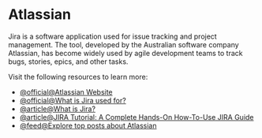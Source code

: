 # Atlassian

Jira is a software application used for issue tracking and project management. The tool, developed by the Australian software company Atlassian, has become widely used by agile development teams to track bugs, stories, epics, and other tasks.

Visit the following resources to learn more:

- [@official@Atlassian Website](https://www.atlassian.com/)
- [@official@What is Jira used for?](https://www.atlassian.com/software/jira/guides/use-cases/what-is-jira-used-for#glossary-of-items)
- [@article@What is Jira?](https://www.simplilearn.com/tutorials/jira/what-is-jira-and-how-to-use-jira-testing-software)
- [@article@JIRA Tutorial: A Complete Hands-On How-To-Use JIRA Guide](https://www.softwaretestinghelp.com/atlassian-jira-tutorial-1/)
- [@feed@Explore top posts about Atlassian](https://app.daily.dev/tags/atlassian?ref=roadmapsh)
